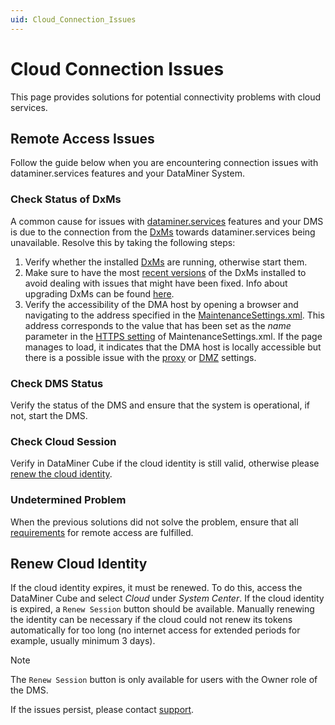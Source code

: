```yaml
---
uid: Cloud_Connection_Issues
---
```


# Cloud Connection Issues
This page provides solutions for potential connectivity problems with cloud services.

## Remote Access Issues
Follow the guide below when you are encountering connection issues with dataminer.services features and your DataMiner System.

### Check Status of DxMs
A common cause for issues with [dataminer.services](xref:AboutCloudPlatform) features and your DMS is due to the connection from the [DxMs](xref:DataMinerExtensionModules) towards dataminer.services being unavailable. 
Resolve this by taking the following steps:
1. Verify whether the installed [DxMs](xref:DataMinerExtensionModules) are running, otherwise start them.
1. Make sure to have the most [recent versions](xref:DCP_change_log) of the DxMs installed to avoid dealing with issues that might have been fixed. Info about upgrading DxMs can be found [here](https://community.dataminer.services/dataminer-cloud-pack/).
1. Verify the accessibility of the DMA host by opening a browser and navigating to the address specified in the [MaintenanceSettings.xml](xref:MaintenanceSettings_xml). This address corresponds to the value that has been set as the *name* parameter in the [HTTPS setting](xref:Setting_up_HTTPS_on_a_DMA) of MaintenanceSettings.xml. If the page manages to load, it indicates that the DMA host is locally accessible but there is a possible issue with the [proxy](xref:Connect_to_cloud_via_proxy) or [DMZ](xref:Connect_to_cloud_with_DMZ) settings.

### Check DMS Status
Verify the status of the DMS and ensure that the system is operational, if not, start the DMS. 

### Check Cloud Session
Verify in DataMiner Cube if the cloud identity is still valid, otherwise please [renew the cloud identity](#renew-cloud-identity).

### Undetermined Problem
When the previous solutions did not solve the problem, ensure that all [requirements](xref:Accessing_DMS_remotely_with_Cube) for remote access are fulfilled.

## Renew Cloud Identity
If the cloud identity expires, it must be renewed. To do this, access the DataMiner Cube and select *Cloud* under *System Center*. If the cloud identity is expired, a ```Renew Session``` button should be available. Manually renewing the identity can be necessary if the cloud could not renew its tokens automatically for too long (no internet access for extended periods for example, usually minimum 3 days). 

>[!NOTE]
>The ```Renew Session``` button is only available for users with the Owner role of the DMS.


If the issues persist, please contact [support](https://skyline.be/contact/tech-support).